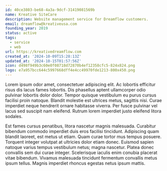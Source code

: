 ```yaml
---
id: 40ce3803-be68-4a3a-9dcf-31419081569b
name: Kreative SiteCare
description: Website management service for Dreamflow customers.
email: dreamflow@kreativeusa.com
founding_year: 2019
status: active
tags:
  - service
  - web
url: https://kreativedreamflow.com
created_at: '2024-10-09T15:28:13Z'
updated_at: '2024-10-15T01:57:56Z'
icon: d498f949b3c60e0f08718d72870b4ef12358cfc5-824x824.png
logo: e7a957bcc644c5997668dff4e4cc49970fde1213-800x450.png
---
```


Lorem ipsum odor amet, consectetuer adipiscing elit. Ac lobortis efficitur risus dis lacus fames lobortis. Dis phasellus aptent ullamcorper odio pulvinar lobortis dolor dolor. Tempor quisque vestibulum eu purus cursus facilisi proin natoque. Blandit molestie est ultrices metus, sagittis nisi. Curae imperdiet neque hendrerit ornare habitasse viverra. Per fusce pulvinar vel lacus sed suscipit nam eleifend. Rutrum lorem imperdiet justo eleifend litora sodales.

Est fames cursus penatibus, litora nascetur magnis malesuada. Curabitur bibendum commodo imperdiet duis eros facilisi tincidunt. Adipiscing quam blandit laoreet, est metus ut etiam. Quam curae tortor mus tempus posuere. Torquent integer volutpat at ultricies dolor etiam donec. Euismod sapien natoque varius tempus vestibulum netus; magna nascetur. Platea donec convallis sem dui curae integer. Scelerisque iaculis enim conubia placerat vitae bibendum. Vivamus malesuada tincidunt fermentum convallis metus ipsum tellus. Magnis imperdiet rhoncus egestas netus ipsum mattis.